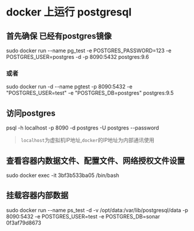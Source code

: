 # docker 上运行 postgresql

## 首先确保 已经有postgres镜像
sudo docker run --name pg_test -e POSTGRES_PASSWORD=123 -e POSTGRES_USER=postgres -d -p 8090:5432 postgres:9.6

### 或者
sudo docker run -d --name pgtest -p 8090:5432 -e "POSTGRES_USER=test" -e "POSTGRES_DB=postgres" postgres:9.5

## 访问postgres
psql -h localhost -p 8090 -d postgres -U postgres --password
> `localhost`为虚拟机IP地址,`docker`的IP地址为内部通讯使用

## 查看容器内数据文件、配置文件、网络授权文件设置
sudo docker exec -it 3bf3b533ba05 /bin/bash

## 挂载容器内部数据
sudo docker run --name ps_test -d -v /opt/data:/var/lib/postgresql/data -p 8090:5432 -e POSTGRES_USER=test -e POSTGRES_DB=sonar 0f3af79d8673

